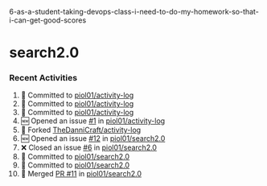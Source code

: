 6-as-a-student-taking-devops-class-i-need-to-do-my-homework-so-that-i-can-get-good-scores
# search2.0

### Recent Activities
<!--START_SECTION:activity-->
1. 📝 Committed to [piol01/activity-log](https://github.com/piol01/activity-log/commit/e46db31d8038fac9c3e1dffd84d7838090aa2082)
2. 📝 Committed to [piol01/activity-log](https://github.com/piol01/activity-log/commit/378b697e34c0b65d897dcdd35cbdc5fb34624a2b)
3. 📝 Committed to [piol01/activity-log](https://github.com/piol01/activity-log/commit/c60d8f79620364e0ff6b08e7dba3dc4e1a2616e9)
4. 🆕 Opened an issue [#1](https://github.com/piol01/activity-log/issues/1) in [piol01/activity-log](https://github.com/piol01/activity-log)
5. 🍴 Forked [TheDanniCraft/activity-log](https://github.com/TheDanniCraft/activity-log)
6. 🆕 Opened an issue [#12](https://github.com/piol01/search2.0/issues/12) in [piol01/search2.0](https://github.com/piol01/search2.0)
7. ❌ Closed an issue [#6](https://github.com/piol01/search2.0/issues/6) in [piol01/search2.0](https://github.com/piol01/search2.0)
8. 📝 Committed to [piol01/search2.0](https://github.com/piol01/search2.0/commit/99b3133be2b5795560147d5bb62afcd7c1ecdf60)
9. 📝 Committed to [piol01/search2.0](https://github.com/piol01/search2.0/commit/fff084785ec412670b1761020447cb9f4f782d22)
10. 🔀 Merged [PR #11](https://github.com/piol01/search2.0/pull/11) in [piol01/search2.0](https://github.com/piol01/search2.0)
<!--END_SECTION:activity-->

